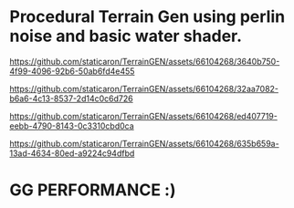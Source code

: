# Procedural Terrain Gen using perlin noise and basic water shader.


https://github.com/staticaron/TerrainGEN/assets/66104268/3640b750-4f99-4096-92b6-50ab6fd4e455



https://github.com/staticaron/TerrainGEN/assets/66104268/32aa7082-b6a6-4c13-8537-2d14c0c6d726



https://github.com/staticaron/TerrainGEN/assets/66104268/ed407719-eebb-4790-8143-0c3310cbd0ca



https://github.com/staticaron/TerrainGEN/assets/66104268/635b659a-13ad-4634-80ed-a9224c94dfbd

# GG PERFORMANCE :)

